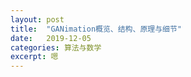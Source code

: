 ```yaml
---
layout: post
title:  "GANimation概览、结构、原理与细节"
date:   2019-12-05
categories: 算法与数学
excerpt: 嗯
---
```


<div id="page1"></div>
<script>
$("#page1").load("/img/1.html");
</script>